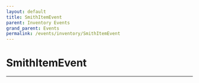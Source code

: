 ```yaml
---
layout: default
title: SmithItemEvent
parent: Inventory Events
grand_parent: Events
permalink: /events/inventory/SmithItemEvent
---
```


# SmithItemEvent

---
